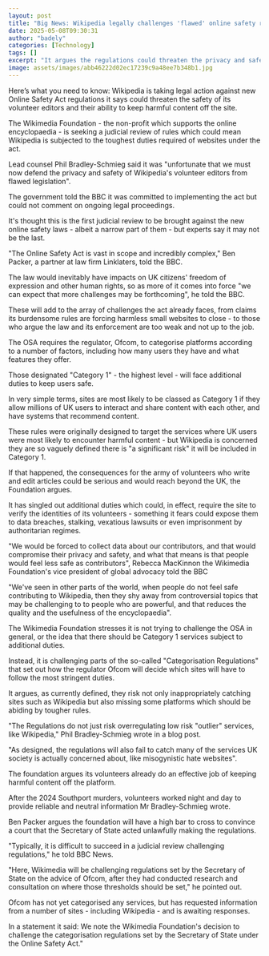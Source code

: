 ```yaml
---
layout: post
title: "Big News: Wikipedia legally challenges 'flawed' online safety rules"
date: 2025-05-08T09:30:31
author: "badely"
categories: [Technology]
tags: []
excerpt: "It argues the regulations could threaten the privacy and safety of Wikipedia's volunteer contributors."
image: assets/images/abb46222d02ec17239c9a48ee7b348b1.jpg
---
```


Here’s what you need to know: Wikipedia is taking legal action against new Online Safety Act regulations it says could threaten the safety of its volunteer editors and their ability to keep harmful content off the site.

The Wikimedia Foundation - the non-profit which supports the online encyclopaedia - is seeking a judicial review of rules which could mean Wikipedia is subjected to the toughest duties required of websites under the act.

Lead counsel Phil Bradley-Schmieg said it was "unfortunate that we must now defend the privacy and safety of Wikipedia's volunteer editors from flawed legislation".

The government told the BBC it was committed to implementing the act but could not comment on ongoing legal proceedings.

It's thought this is the first judicial review to be brought against the new online safety laws - albeit a narrow part of them - but experts say it may not be the last.

"The Online Safety Act is vast in scope and incredibly complex," Ben Packer, a partner at law firm Linklaters, told the BBC.

The law would inevitably have impacts on UK citizens' freedom of expression and other human rights, so as more of it comes into force "we can expect that more challenges may be forthcoming", he told the BBC.

These will add to the array of challenges the act already faces, from claims its burdensome rules are forcing harmless small websites to close - to those who argue the law and its enforcement are too weak and not up to the job.

The OSA requires the regulator, Ofcom, to categorise platforms according to a number of factors, including how many users they have and what features they offer.

Those designated "Category 1" - the highest level - will face additional duties to keep users safe.

In very simple terms, sites are most likely to be classed as Category 1 if they allow millions of UK users to interact and share content with each other, and have systems that recommend content.

These rules were originally designed to target the services where UK users were most likely to encounter harmful content - but Wikipedia is concerned they are so vaguely defined there is "a significant risk" it will be included in Category 1.

If that happened, the consequences for the army of volunteers who write and edit articles could be serious and would reach beyond the UK, the Foundation argues.

It has singled out additional duties which could, in effect, require the site to verify the identities of its volunteers - something it fears could expose them to data breaches, stalking, vexatious lawsuits or even imprisonment by authoritarian regimes.

 "We would be forced to collect data about our contributors, and that would compromise their privacy and safety, and what that means is that people would feel less safe as contributors", Rebecca MacKinnon the Wikimedia Foundation's vice president of global advocacy told the BBC 

"We've seen in other parts of the world, when people do not feel safe contributing to Wikipedia, then they shy away from controversial topics that may be challenging to to people who are powerful, and that reduces the quality and the usefulness of the encyclopaedia".

The Wikimedia Foundation stresses it is not trying to challenge the OSA in general, or the idea that there should be Category 1 services subject to additional duties.

Instead, it is challenging parts of the so-called "Categorisation Regulations" that set out how the regulator Ofcom will decide which sites will have to follow the most stringent duties. 

It argues, as currently defined, they risk not only inappropriately catching sites such as Wikipedia but also missing some platforms which should be abiding by tougher rules.

"The Regulations do not just risk overregulating low risk "outlier" services, like Wikipedia," Phil Bradley-Schmieg wrote in a blog post.

"As designed, the regulations will also fail to catch many of the services UK society is actually concerned about, like misogynistic hate websites".

The foundation argues its volunteers already do an effective job of keeping harmful content off the platform.

After the 2024 Southport murders, volunteers worked night and day to provide reliable and neutral information Mr Bradley-Schmieg wrote.

Ben Packer argues the foundation will have a high bar to cross to convince a court that the Secretary of State acted unlawfully making the regulations.

"Typically, it is difficult to succeed in a judicial review challenging regulations," he told BBC News.

"Here, Wikimedia will be challenging regulations set by the Secretary of State on the advice of Ofcom, after they had conducted research and consultation on where those thresholds should be set," he pointed out.

Ofcom has not yet categorised any services, but has requested information from a number of sites - including Wikipedia - and is awaiting responses.

In a statement it said: We note the Wikimedia Foundation's decision to challenge the categorisation regulations set by the Secretary of State under the Online Safety Act."

